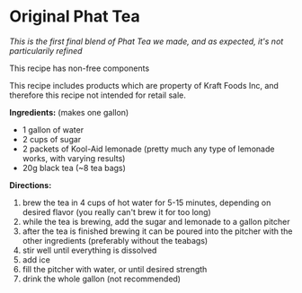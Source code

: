 # Original Phat Tea

_This is the first final blend of Phat Tea we made, and as expected, it's not particularily refined_

 This recipe has non-free components

 This recipe includes products which
are property of Kraft Foods Inc, and 
therefore this recipe not intended for 
retail sale.

**Ingredients:** (makes one gallon)

* 1 gallon of water
* 2 cups of sugar
* 2 packets of Kool-Aid lemonade (pretty
much any type of lemonade works, with 
varying results)
* 20g black tea (~8 tea bags)

**Directions:**

  1. brew the tea in 4 cups of hot water for
5-15 minutes, depending on desired flavor
(you really can't brew it for too long)
  2. while the tea is brewing, add the sugar
and lemonade to a gallon pitcher
  3. after the tea is finished brewing it can
be poured into the pitcher with the other
ingredients (preferably without the teabags)
  4. stir well until everything is dissolved
  5. add ice
  6. fill the pitcher with water, or until
desired strength 
  7. drink the whole gallon (not recommended)
